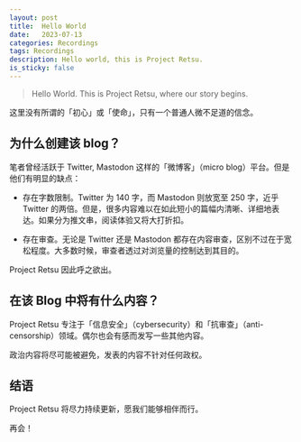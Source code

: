 ```yaml
---
layout: post
title:  Hello World
date:   2023-07-13
categories: Recordings
tags: Recordings
description: Hello world, this is Project Retsu.
is_sticky: false
---
```


> Hello World. This is Project Retsu, where our story begins.

这里没有所谓的「初心」或「使命」，只有一个普通人微不足道的信念。

## 为什么创建该 blog？

笔者曾经活跃于 Twitter, Mastodon 这样的「微博客」（micro blog）平台。但是他们有明显的缺点：

- 存在字数限制。Twitter 为 140 字，而 Mastodon 则放宽至 250 字，近乎 Twitter 的两倍。但是，很多内容难以在如此短小的篇幅内清晰、详细地表达。如果分为推文串，阅读体验又将大打折扣。

- 存在审查。无论是 Twitter 还是 Mastodon 都存在内容审查，区别不过在于宽松程度。大多数时候，审查者透过对浏览量的控制达到其目的。

Project Retsu 因此呼之欲出。

## 在该 Blog 中将有什么内容？

Project Retsu 专注于「信息安全」（cybersecurity）和「抗审查」（anti-censorship）领域。偶尔也会有感而发写一些其他内容。

政治内容将尽可能被避免，发表的内容不针对任何政权。

## 结语

Project Retsu 将尽力持续更新，愿我们能够相伴而行。

再会！
